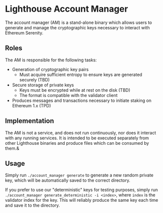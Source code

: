 # Lighthouse Account Manager

The account manager (AM) is a stand-alone binary which allows
users to generate and manage the cryptographic keys necessary to
interact with Ethereum Serenity.

## Roles

The AM is responsible for the following tasks:
- Generation of cryptographic key pairs
  - Must acquire sufficient entropy to ensure keys are generated securely (TBD)
- Secure storage of private keys
  - Keys must be encrypted while at rest on the disk (TBD)
  - The format is compatible with the validator client
- Produces messages and transactions necessary to initiate
staking on Ethereum 1.x (TPD)


## Implementation

The AM is not a service, and does not run continuously, nor does it
interact with any running services.
It is intended to be executed separately from other Lighthouse binaries
and produce files which can be consumed by them.&

## Usage

Simply run `./account_manager generate` to generate a new random private key,
which will be automatically saved to the correct directory.

If you prefer to use our "deterministic" keys for testing purposes, simply
run `./account_manager generate_deterministic -i <index>`, where `index` is
the validator index for the key. This will reliably produce the same key each time
and save it to the directory.
